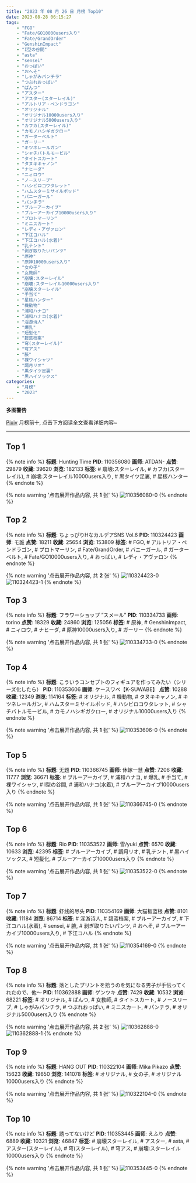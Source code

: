 ```yaml
---
title: "2023 年 08 月 26 日 月榜 Top10"
date: 2023-08-28 06:15:27
tags:
    - "FGO"
    - "Fate/GO10000users入り"
    - "Fate/GrandOrder"
    - "GenshinImpact"
    - "I型の谷間"
    - "asta"
    - "sensei"
    - "おっぱい"
    - "おへそ"
    - "しゃがみパンチラ"
    - "つぶれおっぱい"
    - "ぱんつ"
    - "アスター"
    - "アスター(スターレイル)"
    - "アルトリア・ペンドラゴン"
    - "オリジナル"
    - "オリジナル10000users入り"
    - "オリジナル5000users入り"
    - "カフカ(スターレイル)"
    - "カモノハシギガクロー"
    - "ガーターベルト"
    - "ガーリー"
    - "キツネレールガン"
    - "シャチバトルモービル"
    - "タイトスカート"
    - "タヌキキャノン"
    - "ナヒーダ"
    - "ニィロウ"
    - "ノースリーブ"
    - "ハシビロコウタレット"
    - "ハムスターミサイルポッド"
    - "バニーガール"
    - "パンチラ"
    - "ブルーアーカイブ"
    - "ブルーアーカイブ10000users入り"
    - "プロトマーリン"
    - "ミニスカート"
    - "レディ・アヴァロン"
    - "下江コハル"
    - "下江コハル(水着)"
    - "乳テント"
    - "剥ぎ取りたいパンツ"
    - "原神"
    - "原神10000users入り"
    - "女の子"
    - "女教師"
    - "崩壊:スターレイル"
    - "崩壊:スターレイル10000users入り"
    - "崩壊スターレイル"
    - "手当て"
    - "星核ハンター"
    - "機動物"
    - "浦和ハナコ"
    - "浦和ハナコ(水着)"
    - "淫游诗人"
    - "爆乳"
    - "短髪化"
    - "碧蓝档案"
    - "穹(スターレイル)"
    - "穹アス"
    - "腋"
    - "裸ワイシャツ"
    - "調月リオ"
    - "黒タイツ足裏"
    - "黒ハイソックス"
categories:
    - "月榜"
    - "2023"
---
```


<i class="fa fa-triangle-exclamation"></i>**多图警告**<i class="fa fa-triangle-exclamation"></i>

[Pixiv](https://www.pixiv.net/) 月榜前十, 点击下方阅读全文查看详细内容~

<!-- more -->

---

## Top 1

{% note info %}
**标题**: Hunting Time
**PID**: 110356080 **画师**: ATDAN-
**点赞**: 29879 **收藏**: 39620 **浏览**: 182133
**标签**: # 崩壊:スターレイル, # カフカ(スターレイル), # 崩壊:スターレイル10000users入り, # 黒タイツ足裏, # 星核ハンター
{% endnote %}

{% note warning '点击展开作品内容, 共 **1** 张' %}
![110356080-0](https://i.pixiv.re/img-original/img/2023/07/30/02/21/09/110356080_p0.jpg)
{% endnote %}

## Top 2

{% note info %}
**标题**: ちょっぴりHなカルデアSNS Vol.6
**PID**: 110324423 **画师**: モ誰
**点赞**: 18211 **收藏**: 25654 **浏览**: 153809
**标签**: # FGO, # アルトリア・ペンドラゴン, # プロトマーリン, # Fate/GrandOrder, # バニーガール, # ガーターベルト, # Fate/GO10000users入り, # おっぱい, # レディ・アヴァロン
{% endnote %}

{% note warning '点击展开作品内容, 共 **2** 张' %}
![110324423-0](https://i.pixiv.re/img-original/img/2023/07/29/01/02/48/110324423_p0.png)
![110324423-1](https://i.pixiv.re/img-original/img/2023/07/29/01/02/48/110324423_p1.png)
{% endnote %}

## Top 3

{% note info %}
**标题**: フラワーショップ ”スメール”
**PID**: 110334733 **画师**: torino
**点赞**: 18329 **收藏**: 24860 **浏览**: 125056
**标签**: # 原神, # GenshinImpact, # ニィロウ, # ナヒーダ, # 原神10000users入り, # ガーリー
{% endnote %}

{% note warning '点击展开作品内容, 共 **1** 张' %}
![110334733-0](https://i.pixiv.re/img-original/img/2023/07/29/12/11/54/110334733_p0.jpg)
{% endnote %}

## Top 4

{% note info %}
**标题**: こういうコンセプトのフィギュアを作ってみたい（シリーズ化したら）
**PID**: 110353606 **画师**: ケースワベ【K-SUWABE】
**点赞**: 10288 **收藏**: 12349 **浏览**: 114164
**标签**: # オリジナル, # 機動物, # タヌキキャノン, # キツネレールガン, # ハムスターミサイルポッド, # ハシビロコウタレット, # シャチバトルモービル, # カモノハシギガクロー, # オリジナル10000users入り
{% endnote %}

{% note warning '点击展开作品内容, 共 **1** 张' %}
![110353606-0](https://i.pixiv.re/img-original/img/2023/07/30/02/39/36/110353606_p0.jpg)
{% endnote %}

## Top 5

{% note info %}
**标题**: 无题
**PID**: 110366745 **画师**: 休嫁一慧
**点赞**: 7206 **收藏**: 11777 **浏览**: 36671
**标签**: # ブルーアーカイブ, # 浦和ハナコ, # 爆乳, # 手当て, # 裸ワイシャツ, # I型の谷間, # 浦和ハナコ(水着), # ブルーアーカイブ10000users入り
{% endnote %}

{% note warning '点击展开作品内容, 共 **1** 张' %}
![110366745-0](https://i.pixiv.re/img-original/img/2023/07/30/12/21/06/110366745_p0.png)
{% endnote %}

## Top 6

{% note info %}
**标题**: Rio
**PID**: 110353522 **画师**: 雪/yuki
**点赞**: 6570 **收藏**: 10633 **浏览**: 42395
**标签**: # ブルーアーカイブ, # 調月リオ, # 乳テント, # 黒ハイソックス, # 短髪化, # ブルーアーカイブ10000users入り
{% endnote %}

{% note warning '点击展开作品内容, 共 **1** 张' %}
![110353522-0](https://i.pixiv.re/img-original/img/2023/07/30/00/00/46/110353522_p0.jpg)
{% endnote %}

## Top 7

{% note info %}
**标题**: 虾线的尽头
**PID**: 110354169 **画师**: 大猫板蓝根
**点赞**: 8101 **收藏**: 11184 **浏览**: 86714
**标签**: # 淫游诗人, # 碧蓝档案, # ブルーアーカイブ, # 下江コハル(水着), # sensei, # 腋, # 剥ぎ取りたいパンツ, # おへそ, # ブルーアーカイブ10000users入り, # 下江コハル
{% endnote %}

{% note warning '点击展开作品内容, 共 **1** 张' %}
![110354169-0](https://i.pixiv.re/img-original/img/2023/07/30/01/27/45/110354169_p0.jpg)
{% endnote %}

## Top 8

{% note info %}
**标题**: 落としたプリントを拾うのを気になる男子が手伝ってくれたので、他～
**PID**: 110362888 **画师**: ゲンツキ
**点赞**: 7429 **收藏**: 10532 **浏览**: 68221
**标签**: # オリジナル, # ぱんつ, # 女教師, # タイトスカート, # ノースリーブ, # しゃがみパンチラ, # つぶれおっぱい, # ミニスカート, # パンチラ, # オリジナル5000users入り
{% endnote %}

{% note warning '点击展开作品内容, 共 **2** 张' %}
![110362888-0](https://i.pixiv.re/img-original/img/2023/07/30/09/00/03/110362888_p0.jpg)
![110362888-1](https://i.pixiv.re/img-original/img/2023/07/30/09/00/03/110362888_p1.jpg)
{% endnote %}

## Top 9

{% note info %}
**标题**: HANG OUT
**PID**: 110322104 **画师**: Mika Pikazo
**点赞**: 15623 **收藏**: 19650 **浏览**: 141078
**标签**: # オリジナル, # 女の子, # オリジナル10000users入り
{% endnote %}

{% note warning '点击展开作品内容, 共 **1** 张' %}
![110322104-0](https://i.pixiv.re/img-original/img/2023/07/29/00/00/10/110322104_p0.png)
{% endnote %}

## Top 10

{% note info %}
**标题**: 誘ってないけど
**PID**: 110353445 **画师**: えふり
**点赞**: 6889 **收藏**: 10321 **浏览**: 46847
**标签**: # 崩壊スターレイル, # アスター, # asta, # アスター(スターレイル), # 穹(スターレイル), # 穹アス, # 崩壊:スターレイル10000users入り
{% endnote %}

{% note warning '点击展开作品内容, 共 **1** 张' %}
![110353445-0](https://i.pixiv.re/img-original/img/2023/07/30/00/00/24/110353445_p0.png)
{% endnote %}
